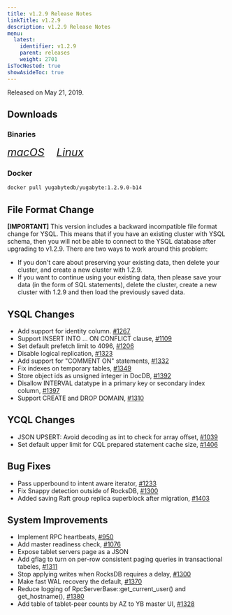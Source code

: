 ```yaml
---
title: v1.2.9 Release Notes
linkTitle: v1.2.9
description: v1.2.9 Release Notes
menu:
  latest:
    identifier: v1.2.9
    parent: releases
    weight: 2701
isTocNested: true
showAsideToc: true
---
```


Released on May 21, 2019.

## Downloads
### Binaries
[<i class="fab fa-apple" style="font-size: 1.75em"> macOS</i>](https://downloads.yugabyte.com/yugabyte-ce-1.2.9.0-darwin.tar.gz)
&nbsp; &nbsp; &nbsp; [<i class="fab fa-linux" style="font-size: 1.75em"> Linux</i>](https://downloads.yugabyte.com/yugabyte-ce-1.2.9.0-linux.tar.gz)
<br />
### Docker
```sh
docker pull yugabytedb/yugabyte:1.2.9.0-b14
```

## File Format Change
**[IMPORTANT]** This version includes a backward incompatible file format change for YSQL. This
means that if you have an existing cluster with YSQL schema, then you will not be able to connect to
the YSQL database after upgrading to v1.2.9. There are two ways to work around this problem:

* If you don't care about preserving your existing data, then delete your cluster,
  and create a new cluster with 1.2.9. 
* If you want to continue using your existing data, then please save your data (in the form of
  SQL statements), delete the cluster, create a new cluster with 1.2.9 and then load
  the previously saved data.

## YSQL Changes
* Add support for identity column. [#1267](https://github.com/YugaByte/yugabyte-db/issues/1267)
* Support INSERT INTO ... ON CONFLICT clause,
  [#1109](https://github.com/YugaByte/yugabyte-db/issues/1109)
* Set default prefetch limit to 4096, [#1206](https://github.com/YugaByte/yugabyte-db/issues/1206)
* Disable logical replication, [#1323](https://github.com/YugaByte/yugabyte-db/issues/1323)
* Add support for "COMMENT ON" statements,
  [#1332](https://github.com/YugaByte/yugabyte-db/issues/1332)
* Fix indexes on temporary tables, [#1349](https://github.com/YugaByte/yugabyte-db/issues/1349)
* Store object ids as unsigned integer in DocDB,
  [#1392](https://github.com/YugaByte/yugabyte-db/issues/1392)
* Disallow INTERVAL datatype in a primary key or secondary index column,
  [#1397](https://github.com/YugaByte/yugabyte-db/issues/1397)
* Support CREATE and DROP DOMAIN, [#1310](https://github.com/YugaByte/yugabyte-db/issues/1310)

## YCQL Changes
* JSON UPSERT: Avoid decoding as int to check for array offset,
  [#1039](https://github.com/YugaByte/yugabyte-db/issues/1039)
* Set default upper limit for CQL prepared statement cache size,
  [#1406](https://github.com/YugaByte/yugabyte-db/issues/1406)

## Bug Fixes
* Pass upperbound to intent aware iterator,
  [#1233](https://github.com/YugaByte/yugabyte-db/issues/1233)
* Fix Snappy detection outside of RocksDB,
  [#1300](https://github.com/YugaByte/yugabyte-db/issues/1300)
* Added saving Raft group replica superblock after migration,
  [#1403](https://github.com/YugaByte/yugabyte-db/issues/1403)

## System Improvements
* Implement RPC heartbeats, [#950](https://github.com/YugaByte/yugabyte-db/issues/950)
* Add master readiness check, [#1076](https://github.com/YugaByte/yugabyte-db/issues/1076)
* Expose tablet servers page as a JSON
* Add gflag to turn on per-row consistent paging queries in transactional tabeles,
  [#1311](https://github.com/YugaByte/yugabyte-db/issues/1311)
* Stop applying writes when RocksDB requires a delay,
  [#1300](https://github.com/YugaByte/yugabyte-db/issues/1300)
* Make fast WAL recovery the default, [#1370](https://github.com/YugaByte/yugabyte-db/issues/1370)
* Reduce logging of RpcServerBase::get_current_user() and get_hostname(),
  [#1380](https://github.com/YugaByte/yugabyte-db/issues/1380)
* Add table of tablet-peer counts by AZ to YB master UI,
  [#1328](https://github.com/YugaByte/yugabyte-db/issues/1328)
